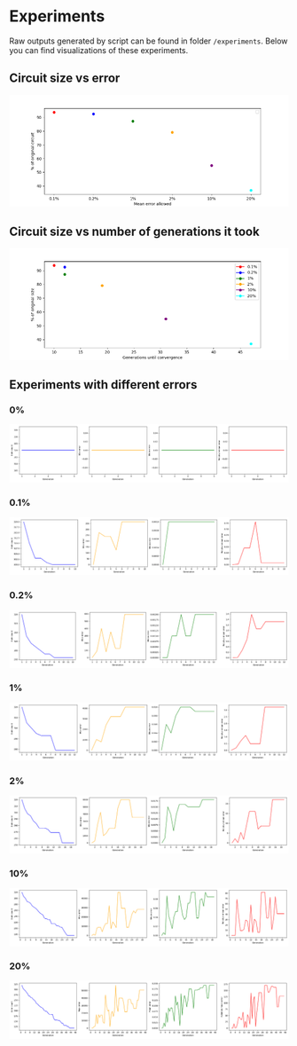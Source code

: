 # Experiments
Raw outputs generated by script can be found in folder `/experiments`.
Below you can find visualizations of these experiments.

## Circuit size vs error
![Size vs. generations](experiments/plot_size_vs_error.png)

## Circuit size vs number of generations it took
![Size vs. generations](experiments/plot_size_vs_generations.png)


## Experiments with different errors
### 0%
![0% experiment](experiments/plot_0percent.png)

### 0.1%
![0.1% experiment](experiments/plot_01percent.png)

### 0.2%
![0.2% experiment](experiments/plot_02percent.png)

### 1%
![1% experiment](experiments/plot_1percent.png)

### 2%
![2% experiment](experiments/plot_2percent.png)

### 10%
![10% experiment](experiments/plot_10percent.png)

### 20%
![20% experiment](experiments/plot_20percent.png)
